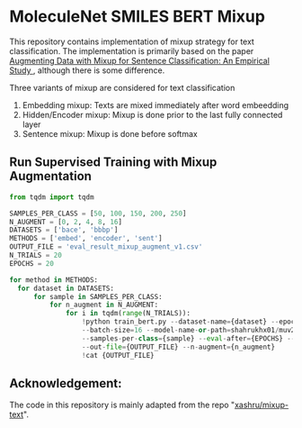 # MoleculeNet SMILES BERT Mixup

This repository contains implementation of mixup strategy for text classification. The implementation is primarily based on the paper [Augmenting Data with Mixup for Sentence Classification: An Empirical Study
](https://arxiv.org/abs/1905.08941), although there is some difference.

Three variants of mixup are considered for text classification
1. Embedding mixup: Texts are mixed immediately after word embeedding
2. Hidden/Encoder mixup: Mixup is done prior to the last fully connected layer
3.  Sentence mixup: Mixup is done before softmax

## Run Supervised Training with Mixup Augmentation

```python
from tqdm import tqdm

SAMPLES_PER_CLASS = [50, 100, 150, 200, 250]
N_AUGMENT = [0, 2, 4, 8, 16]
DATASETS = ['bace', 'bbbp']
METHODS = ['embed', 'encoder', 'sent']
OUTPUT_FILE = 'eval_result_mixup_augment_v1.csv'
N_TRIALS = 20
EPOCHS = 20

for method in METHODS:
  for dataset in DATASETS:
      for sample in SAMPLES_PER_CLASS:
          for n_augment in N_AUGMENT:
              for i in tqdm(range(N_TRIALS)):
                  !python train_bert.py --dataset-name={dataset} --epoch={EPOCHS} \
                  --batch-size=16 --model-name-or-path=shahrukhx01/muv2x-simcse-smole-bert \
                  --samples-per-class={sample} --eval-after={EPOCHS} --method={method} \
                  --out-file={OUTPUT_FILE} --n-augment={n_augment}
                  !cat {OUTPUT_FILE}
```



## Acknowledgement:
The code in this repository is mainly adapted from the repo "[xashru/mixup-text](https://github.com/xashru/mixup-text)". 
